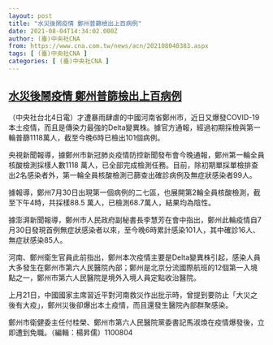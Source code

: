 ```yaml
---
layout: post
title: "水災後鬧疫情 鄭州普篩檢出上百病例"
date: 2021-08-04T14:34:02.000Z
author: (臺)中央社CNA
from: https://www.cna.com.tw/news/acn/202108040383.aspx
tags: [ (臺)中央社CNA ]
categories: [ (臺)中央社CNA ]
---
```

<!--1628087642000-->
[水災後鬧疫情 鄭州普篩檢出上百病例](https://www.cna.com.tw/news/acn/202108040383.aspx)
------

<div>
<div></div><div class="paragraph"><p>（中央社台北4日電）才遭暴雨肆虐的中國河南省鄭州市，近日又爆發COVID-19本土疫情，而且是傳染力最強的Delta變異株。據官方通報，經過初期採檢與第一輪普篩1118萬人，截至今晚6時已檢出101個病例。</p><p>央視新聞報導，據鄭州市新冠肺炎疫情防控新聞發布會今晚通報，鄭州第一輪全員核酸檢測採樣人數1118 萬人，已全部完成檢測任務。目前，除初期單採單檢排查出2名感染者外，第一輪全員核酸檢測已篩查出確診病例及無症狀感染者99人。</p><p>據報導，鄭州7月30日出現第一個病例的二七區，也展開第2輪全員核酸檢測，截至下午4時，共採樣88.5 萬人，已檢測68.7萬人，結果均為陰性。</p><p>據澎湃新聞報導，鄭州市人民政府副秘書長李慧芳在會中指出，鄭州此輪疫情自7月30日發現首例無症狀感染者以來，至今晚6時累計感染101人，其中確診16人、無症狀感染85人。</p><p>河南、鄭州衛生官員此前指出，鄭州本次疫情主要是Delta變異株引起，感染人員大多發生在鄭州市第六人民醫院內部；鄭州是北京分流國際航班的12個第一入境點之一，鄭州市第六人民醫院是境外入境人員定點收治醫院。</p><p>上月21日，中國國家主席習近平對河南救災作出批示時，曾提到要防止「大災之後有大疫」，鄭州災後卻爆出本土疫情，而且還發生醫院內部群聚感染。</p><p>鄭州市衛健委主任付桂榮、鄭州市第六人民醫院黨委書記馬淑煥在疫情爆發後，立即遭到免職。（編輯：楊昇儒）1100804</p></div>
</div>
